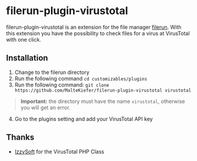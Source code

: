 # filerun-plugin-virustotal
filerun-plugin-virustotal is an extension for the file manager [filerun](https://filerun.com/).
With this extension you have the possibility to check files for a virus at VirusTotal with one click.

## Installation

1. Change to the filerun directory
2. Run the following command `cd customizables/plugins`
3. Run the following command: `git clone https://github.com/MalteKiefer/filerun-plugin-virustotal virustotal`
> **Important:** the directory must have the name `virustotal`, otherwise you will get an error.
4. Go to the plugins setting and add your VirusTotal API key

## Thanks
- [IzzySoft](https://github.com/IzzySoft/virustotal) for the VirusTotal PHP Class

